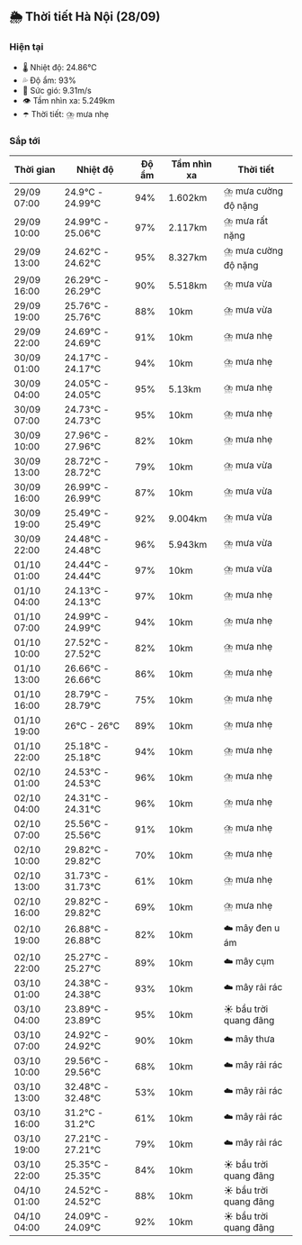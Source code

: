 ## 🌦️ Thời tiết Hà Nội (28/09)

### Hiện tại

- 🌡️ Nhiệt độ: 24.86℃
- 💦 Độ ẩm: 93%
- 💨 Sức gió: 9.31m/s
- 👁️ Tầm nhìn xa: 5.249km
- ☂️ Thời tiết: ⛈️ mưa nhẹ

### Sắp tới

| Thời gian | Nhiệt độ | Độ ẩm | Tầm nhìn xa | Thời tiết |
| --- | --- | --- | --- | --- |
| 29/09 07:00 | 24.9℃ - 24.99℃ | 94% | 1.602km | ⛈️ mưa cường độ nặng |
| 29/09 10:00 | 24.99℃ - 25.06℃ | 97% | 2.117km | ⛈️ mưa rất nặng |
| 29/09 13:00 | 24.62℃ - 24.62℃ | 95% | 8.327km | ⛈️ mưa cường độ nặng |
| 29/09 16:00 | 26.29℃ - 26.29℃ | 90% | 5.518km | ⛈️ mưa vừa |
| 29/09 19:00 | 25.76℃ - 25.76℃ | 88% | 10km | ⛈️ mưa vừa |
| 29/09 22:00 | 24.69℃ - 24.69℃ | 91% | 10km | ⛈️ mưa nhẹ |
| 30/09 01:00 | 24.17℃ - 24.17℃ | 94% | 10km | ⛈️ mưa nhẹ |
| 30/09 04:00 | 24.05℃ - 24.05℃ | 95% | 5.13km | ⛈️ mưa nhẹ |
| 30/09 07:00 | 24.73℃ - 24.73℃ | 95% | 10km | ⛈️ mưa nhẹ |
| 30/09 10:00 | 27.96℃ - 27.96℃ | 82% | 10km | ⛈️ mưa nhẹ |
| 30/09 13:00 | 28.72℃ - 28.72℃ | 79% | 10km | ⛈️ mưa vừa |
| 30/09 16:00 | 26.99℃ - 26.99℃ | 87% | 10km | ⛈️ mưa vừa |
| 30/09 19:00 | 25.49℃ - 25.49℃ | 92% | 9.004km | ⛈️ mưa vừa |
| 30/09 22:00 | 24.48℃ - 24.48℃ | 96% | 5.943km | ⛈️ mưa vừa |
| 01/10 01:00 | 24.44℃ - 24.44℃ | 97% | 10km | ⛈️ mưa vừa |
| 01/10 04:00 | 24.13℃ - 24.13℃ | 97% | 10km | ⛈️ mưa nhẹ |
| 01/10 07:00 | 24.99℃ - 24.99℃ | 94% | 10km | ⛈️ mưa nhẹ |
| 01/10 10:00 | 27.52℃ - 27.52℃ | 82% | 10km | ⛈️ mưa nhẹ |
| 01/10 13:00 | 26.66℃ - 26.66℃ | 86% | 10km | ⛈️ mưa nhẹ |
| 01/10 16:00 | 28.79℃ - 28.79℃ | 75% | 10km | ⛈️ mưa nhẹ |
| 01/10 19:00 | 26℃ - 26℃ | 89% | 10km | ⛈️ mưa nhẹ |
| 01/10 22:00 | 25.18℃ - 25.18℃ | 94% | 10km | ⛈️ mưa nhẹ |
| 02/10 01:00 | 24.53℃ - 24.53℃ | 96% | 10km | ⛈️ mưa nhẹ |
| 02/10 04:00 | 24.31℃ - 24.31℃ | 96% | 10km | ⛈️ mưa nhẹ |
| 02/10 07:00 | 25.56℃ - 25.56℃ | 91% | 10km | ⛈️ mưa nhẹ |
| 02/10 10:00 | 29.82℃ - 29.82℃ | 70% | 10km | ⛈️ mưa nhẹ |
| 02/10 13:00 | 31.73℃ - 31.73℃ | 61% | 10km | ⛈️ mưa nhẹ |
| 02/10 16:00 | 29.82℃ - 29.82℃ | 69% | 10km | ⛈️ mưa nhẹ |
| 02/10 19:00 | 26.88℃ - 26.88℃ | 82% | 10km | ☁️ mây đen u ám |
| 02/10 22:00 | 25.27℃ - 25.27℃ | 89% | 10km | ☁️ mây cụm |
| 03/10 01:00 | 24.38℃ - 24.38℃ | 93% | 10km | ☁️ mây rải rác |
| 03/10 04:00 | 23.89℃ - 23.89℃ | 95% | 10km | ☀️ bầu trời quang đãng |
| 03/10 07:00 | 24.92℃ - 24.92℃ | 90% | 10km | ☁️ mây thưa |
| 03/10 10:00 | 29.56℃ - 29.56℃ | 68% | 10km | ☁️ mây rải rác |
| 03/10 13:00 | 32.48℃ - 32.48℃ | 53% | 10km | ☁️ mây rải rác |
| 03/10 16:00 | 31.2℃ - 31.2℃ | 61% | 10km | ☁️ mây rải rác |
| 03/10 19:00 | 27.21℃ - 27.21℃ | 79% | 10km | ☁️ mây rải rác |
| 03/10 22:00 | 25.35℃ - 25.35℃ | 84% | 10km | ☀️ bầu trời quang đãng |
| 04/10 01:00 | 24.52℃ - 24.52℃ | 88% | 10km | ☀️ bầu trời quang đãng |
| 04/10 04:00 | 24.09℃ - 24.09℃ | 92% | 10km | ☀️ bầu trời quang đãng |
